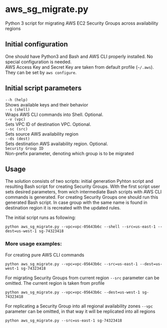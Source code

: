 aws_sg_migrate.py
=====================
Python 3 script for migrating AWS EC2 Security Groups across availability regions

## Initial configuration
One should have Python3 and Bash and AWS CLI properly installed. No special configuration is needed.<br>
AWS Access Key and Secret Key are taken from default profile (`~/.aws`). They can be set by `aws configure`.

## Initial script parameters

`--h (help)` <br>
Shows available keys and their behavior <br>
`--s (shell)` <br>
Wraps AWS CLI commands into Shell. Optional. <br>
`--v (vpc)` <br>
Sets VPC ID of destination VPC. Optional. <br>
`--sc (src)` <br>
Sets source AWS availability region <br>
`--ds (dest)` <br>
Sets destination AWS availability region. Optional.<br>
`Security Group ID` <br>
Non-prefix parameter, denoting which group is to be migrated

## Usage
The solution consists of two scripts: initial generation Pyhton script and resulting Bash script for creating Security Groups.
With the first script user sets desired parameters, from wich intermediate Bash scripts with AWS CLI commands is generated. For creating Security Groups one should run this generated Bash script. In case group with the same name is found in destination region it is recreated with the updated rules.

The initial script runs as following:

	python aws_sg_migrate.py --vpc=vpc-05643b6c --shell --src=us-east-1 --dest=us-west-1 sg-74323418

### More usage examples:
For creating pure AWS CLI commands

	python aws_sg_migrate.py --vpc=vpc-05643b6c --src=us-east-1 --dest=us-west-1 sg-74323418
  
For migrating Security Groups from current region `--src` parameter can be omitted. The current region is taken from profile

	python aws_sg_migrate.py --vpc=vpc-05643b6c --dest=us-west-1 sg-74323418
	
For replicating a Security Group into all regional availability zones `--vpc` parameter can be omitted, in that way it will be replicated into all regions

	python aws_sg_migrate.py --src=us-east-1 sg-74323418

